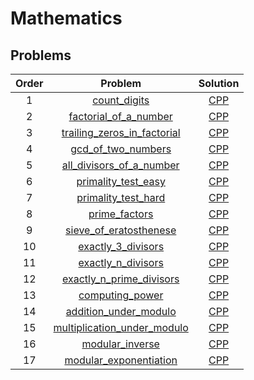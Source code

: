 # Mathematics

## Problems

| Order |                                 Problem                                 |                     Solution                     |
| :---: | :---------------------------------------------------------------------: | :----------------------------------------------: |
|   1   |                [count_digits](problems/count_digits.pdf)                |        [CPP](solutions/count_digits.cpp)         |
|   2   |       [factorial_of_a_number](problems/factorial_of_a_number.pdf)       |    [CPP](solutions/factorial_of_a_number.cpp)    |
|   3   | [trailing_zeros_in_factorial](problems/trailing_zeros_in_factorial.pdf) | [CPP](solutions/trailing_zeros_in_factorial.cpp) |
|   4   |          [gcd_of_two_numbers](problems/gcd_of_two_numbers.pdf)          |     [CPP](solutions/gcd_of_two_numbers.cpp)      |
|   5   |    [all_divisors_of_a_number](problems/all_divisors_of_a_number.pdf)    |  [CPP](solutions/all_divisors_of_a_number.cpp)   |
|   6   |         [primality_test_easy](problems/primality_test_easy.pdf)         |     [CPP](solutions/primality_test_easy.cpp)     |
|   7   |         [primality_test_hard](problems/primality_test_hard.pdf)         |     [CPP](solutions/primality_test_hard.cpp)     |
|   8   |               [prime_factors](problems/prime_factors.pdf)               |        [CPP](solutions/prime_factors.cpp)        |
|   9   |      [sieve_of_eratosthenese](problems/sieve_of_eratosthenese.pdf)      |   [CPP](solutions/sieve_of_eratosthenese.cpp)    |
|  10   |          [exactly_3_divisors](problems/exactly_3_divisors.pdf)          |     [CPP](solutions/exactly_3_divisors.cpp)      |
|  11   |          [exactly_n_divisors](problems/exactly_n_divisors.pdf)          |     [CPP](solutions/exactly_n_divisors.cpp)      |
|  12   |    [exactly_n_prime_divisors](problems/exactly_n_prime_divisors.pdf)    |  [CPP](solutions/exactly_n_prime_divisors.cpp)   |
|  13   |             [computing_power](problems/computing_power.pdf)             |       [CPP](solutions/computing_power.cpp)       |
|  14   |       [addition_under_modulo](problems/addition_under_modulo.pdf)       |    [CPP](solutions/addition_under_modulo.cpp)    |
|  15   | [multiplication_under_modulo](problems/multiplication_under_modulo.pdf) | [CPP](solutions/multiplication_under_modulo.cpp) |
|  16   |             [modular_inverse](problems/modular_inverse.pdf)             |       [CPP](solutions/modular_inverse.cpp)       |
|  17   |      [modular_exponentiation](problems/modular_exponentiation.pdf)      |   [CPP](solutions/modular_exponentiation.cpp)    |

